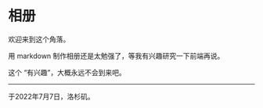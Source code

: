 # 相册

欢迎来到这个角落。

用 markdown 制作相册还是太勉强了，等我有兴趣研究一下前端再说。

这个 “有兴趣”，大概永远不会到来吧。

------

于2022年7月7日，洛杉矶。
